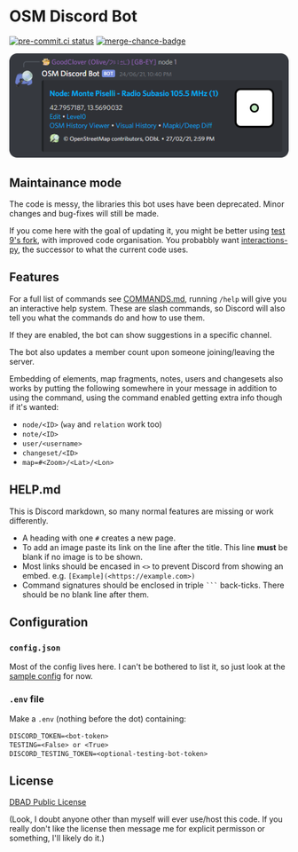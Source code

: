 # OSM Discord Bot

[![pre-commit.ci status](https://results.pre-commit.ci/badge/github/GoodClover/OSM-Discord-bot/main.svg)](https://results.pre-commit.ci/latest/github/GoodClover/OSM-Discord-bot/main)
[![merge-chance-badge](https://img.shields.io/endpoint?url=https%3A%2F%2Fmerge-chance.info%2Fbadge%3Frepo%3Dgoodclover/OSM-Discord-bot)](https://merge-chance.info/target?repo=goodclover/OSM-Discord-bot)

![The bot in action, showing an embed for node 1](res/img/example_node_embed.png)

## **Maintainance mode**

The code is messy, the libraries this bot uses have been deprecated.
Minor changes and bug-fixes will still be made.

If you come here with the goal of updating it, you might be better using [test 9's fork](<https://github.com/kallejre/OSM-Discord-bot>), with improved code organisation.
You probabbly want [interactions-py](<https://github.com/interactions-py/library>), the successor to what the current code uses.

## Features

For a full list of commands see [COMMANDS.md](COMMANDS.md), running `/help` will give you an interactive help system.
These are slash commands, so Discord will also tell you what the commands do and how to use them.

If they are enabled, the bot can show suggestions in a specific channel.

The bot also updates a member count upon someone joining/leaving the server.

Embedding of elements, map fragments, notes, users and changesets also works by putting the following somewhere in your message in addition to using the command, using the command enabled getting extra info though if it's wanted:

- `node/<ID>` (`way` and `relation` work too)
- `note/<ID>`
- `user/<username>`
- `changeset/<ID>`
- `map=#<Zoom>/<Lat>/<Lon>`


## HELP.md

This is Discord markdown, so many normal features are missing or work differently.
* A heading with one `#` creates a new page.
* To add an image paste its link on the line after the title. This line **must** be blank if no image is to be shown.
* Most links should be encased in `<>` to prevent Discord from showing an embed. e.g. `[Example](<https://example.com>)`
* Command signatures should be enclosed in triple ` ``` ` back-ticks. There should be no blank line after them.


## Configuration

### `config.json`

Most of the config lives here.
I can't be bothered to list it, so just look at the [sample config](sample_config.json) for now.

### `.env` file

Make a `.env` (nothing before the dot) containing:

```env
DISCORD_TOKEN=<bot-token>
TESTING=<False> or <True>
DISCORD_TESTING_TOKEN=<optional-testing-bot-token>
```

## License

[DBAD Public License](LICENSE.md)

(Look, I doubt anyone other than myself will ever use/host this code.
If you really don't like the license then message me for explicit permisson or something, I'll likely do it.)
